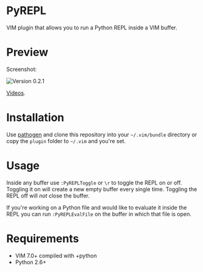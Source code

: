 # PyREPL

VIM plugin that allows you to run a Python REPL inside a VIM buffer.

# Preview

Screenshot:

![Version 0.2.1](http://farm7.static.flickr.com/6001/5934187654_5dd8e5ca28_z.jpg)

[Videos](http://www.youtube.com/user/nadgobp#p/u).

# Installation

Use [pathogen](https://github.com/tpope/vim-pathogen) and clone this
repository into your `~/.vim/bundle` directory or copy the `plugin`
folder to `~/.vim` and you're set.

# Usage

Inside any buffer use `:PyREPLToggle` or `\r` to toggle the REPL on or
off. Toggling it on will create a new empty buffer every single time.
Toggling the REPL off will _not_ close the buffer.

If you're working on a Python file and would like to evaluate it inside
the REPL you can run `:PyREPLEvalFile` on the buffer in which that file
is open.

# Requirements

* VIM 7.0+ compiled with +python
* Python 2.6+
